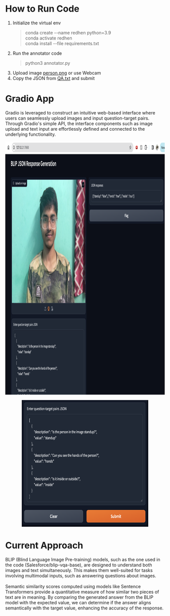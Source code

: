 # How to Run Code
1. Initialize the virtual env
   > conda create --name redhen python=3.9<br>
   > conda activate redhen<br>
   > conda install --file requirements.txt 
2. Run the annotator code
   > python3 annotator.py
3. Upload image [person.png](person.png) or use Webcam
4. Copy the JSON from [QA.txt](QA.txt) and submit
   
# Gradio App
Gradio is leveraged to construct an intuitive web-based interface where users can seamlessly upload images and input question-target pairs. 
Through Gradio's simple API, the interface components such as image upload and text input are effortlessly defined and connected to the underlying functionality.

<p align="center">
    <img width="800" height="800" src="extras/pic1.png" alt="Material Bread logo">
</p>

<p align="center">
    <img width="400" height="400" src="extras/pic2.png" alt="Material Bread logo">
</p>


# Current Approach
BLIP (Blind Language Image Pre-training) models, such as the one used in the code (Salesforce/blip-vqa-base), are designed to understand both images and text simultaneously. This makes them well-suited for tasks involving multimodal inputs, such as answering questions about images. <br><br>
Semantic similarity scores computed using models like Sentence Transformers provide a quantitative measure of how similar two pieces of text are in meaning. By comparing the generated answer from the BLIP model with the expected value, we can determine if the answer aligns semantically with the target value, enhancing the accuracy of the response.
